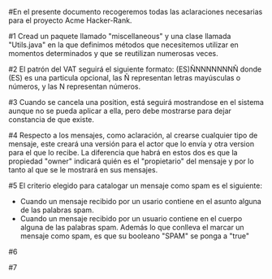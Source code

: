 #En el presente documento recogeremos todas las aclaraciones necesarias para el proyecto Acme Hacker-Rank.

#1 Cread un paquete llamado "miscellaneous" y una clase llamada "Utils.java" en la que definimos
métodos que necesitemos utilizar en momentos determinados y que se reutilizan numerosas veces.

#2 El patrón del VAT seguirá el siguiente formato: (ES)ÑNNNNNNNÑ donde (ES) es una particula opcional, las Ñ representan
letras mayúsculas o números, y las N representan números.

#3 Cuando se cancela una position, está seguirá mostrandose en el sistema aunque no se pueda aplicar a ella, pero debe mostrarse
para dejar constancia de que existe.

#4 Respecto a los mensajes, como aclaración, al crearse cualquier tipo de mensaje, este creará una versión para el actor que lo envía y otra version para el que lo recibe. La diferencia que habrá en estos dos es que la propiedad "owner" indicará quién es el "propietario" del mensaje y por lo tanto al que se le mostrará en sus mensajes.

#5 El criterio elegido para catalogar un mensaje como spam es el siguiente:
- Cuando un mensaje recibido por un usario contiene en el asunto alguna de las palabras spam.
- Cuando un mensaje recibido por un usuario contiene en el cuerpo alguna de las palabras spam.
Además lo que conlleva el marcar un mensaje como spam, es que su booleano "SPAM" se ponga a "true"

#6

#7
